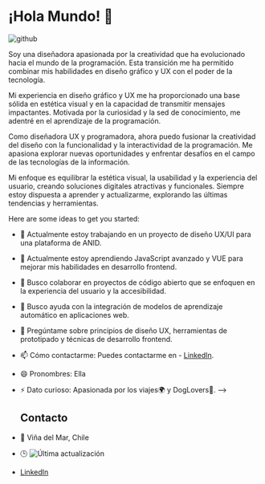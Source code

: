 # ¡Hola Mundo! 👋


![github](https://github.com/user-attachments/assets/322a26d5-f732-4c6c-9211-f939395f56e3)

Soy una diseñadora apasionada por la creatividad que ha evolucionado hacia el mundo de la programación. Esta transición me ha permitido combinar mis habilidades en diseño gráfico y UX con el poder de la tecnología.

Mi experiencia en diseño gráfico y UX me ha proporcionado una base sólida en estética visual y en la capacidad de transmitir mensajes impactantes. Motivada por la curiosidad y la sed de conocimiento, me adentré en el aprendizaje de la programación.

Como diseñadora UX y programadora, ahora puedo fusionar la creatividad del diseño con la funcionalidad y la interactividad de la programación. Me apasiona explorar nuevas oportunidades y enfrentar desafíos en el campo de las tecnologías de la información.

Mi enfoque es equilibrar la estética visual, la usabilidad y la experiencia del usuario, creando soluciones digitales atractivas y funcionales. Siempre estoy dispuesta a aprender y actualizarme, explorando las últimas tendencias y herramientas.


Here are some ideas to get you started:


- 🔭 Actualmente estoy trabajando en un proyecto de diseño UX/UI para una plataforma de ANID.
- 🌱 Actualmente estoy aprendiendo JavaScript avanzado y VUE para mejorar mis habilidades en desarrollo frontend.
- 👯 Busco colaborar en proyectos de código abierto que se enfoquen en la experiencia del usuario y la accesibilidad.
- 🤔 Busco ayuda con la integración de modelos de aprendizaje automático en aplicaciones web.
- 💬 Pregúntame sobre principios de diseño UX, herramientas de prototipado y técnicas de desarrollo frontend.
- 📫 Cómo contactarme: Puedes contactarme en - [LinkedIn](https://www.linkedin.com/in/mj-ensignia/).
- 😄 Pronombres: Ella
- ⚡ Dato curioso: Apasionada por los viajes🌍 y DogLovers🐶.
-->


  ## Contacto

- 📌 Viña del Mar, Chile
- 🕒 ![Última actualización](https://img.shields.io/badge/última_actualización-2024--08--07-brightgreen)
- [LinkedIn](https://www.linkedin.com/in/mj-ensignia/)
